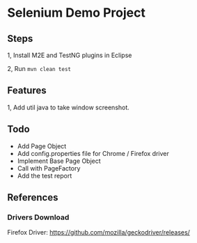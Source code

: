 # Selenium Demo Project

## Steps

1, Install M2E and TestNG plugins in Eclipse 

2, Run `mvn clean test`


## Features

1, Add util java to take window screenshot.

## Todo
- Add Page Object
- Add config.properties file for Chrome / Firefox driver
- Implement Base Page Object
- Call with PageFactory
- Add the test report

## References

### Drivers Download
Firefox Driver: https://github.com/mozilla/geckodriver/releases/
